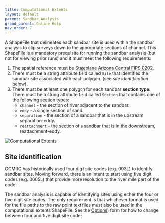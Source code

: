 ```yaml
---
title: Computational Extents
layout: default
parent: Sandbar Analysis
grand_parent: Online Help
nav_order: 7
---
```



A ShapeFile that delineates each sandbar site is used within the sandbar analysis to clip surveys down to the appropriate sections of channel. This ShapeFile is a mandatory prequisite for running the sandbar analysis (but not for viewing prior runs) and it must meet the following requirements:

1. The spatial reference must be [Stateplane Arizona Central FIPS 0202](http://www.spatialreference.org/ref/sr-org/nad832011-state-plane-arizona-central-fips-0202/).
2. There must be a string attribute field called `Site` that identifies the sandbar site associated with each polygon. (see *site identification* below).
3. There must be at least one polygon for each sandbar **section type**.  There must be a string attribute field called `Section` that contains one of the following section types:
    * `channel` - the section of river adjacent to the sandbar.
    * `eddy` - a single section of sand.
    * `separation` - the section of a sandbar that is in the upstream separation-eddy.
    * `reattachment` - the section of a sandbar that is in the downstream, reattachment-eddy.


![Computational Extents](/images/sandbar_analysis/computational_extents.png)

## Site identification

GCMRC has historically used four digit site codes (e.g. 003L) to identify sandbar sites. Moving forward, there is an intent to start using five digit codes (e.g. 0005L) that provide more resolution to the river mile part of the code.

The sandbar analysis is capable of identifying sites using either the four or five digit site codes. The only requirement is that whichever format is used for the file paths to the raw point text files must also be used in the computational extents ShapeFile. See the [Options](/Online_Help/Tools_Menu/Options.html)) form for how to change between four and five digit site codes.
